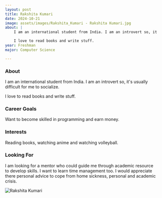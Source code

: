```yaml
---
layout: post
title: Rakshita Kumari 
date: 2024-10-21
image: assets/images/Rakshita_Kumari - Rakshita Kumari.jpg
about: |
    I am an international student from India. I am an introvert so, it's usually difficult for me to socialize. 

    I love to read books and write stuff. 
year: Freshman
major: Computer Science

---
```


### About

I am an international student from India. I am an introvert so, it's usually difficult for me to socialize. 

I love to read books and write stuff. 

### Career Goals

Want to become skilled in programming and earn money. 

### Interests

Reading books, watching anime and watching volleyball. 

### Looking For

I am looking for a mentor who could guide me through academic resource to develop skills. I want to learn time management too. I would appreciate there personal advice to cope from home sickness, personal and academic crisis. 

<div class="text-center my-5">
    <img src="https://sase-drexel.github.io/mentorship-2024/assets/images/Rakshita_Kumari - Rakshita Kumari.jpg" alt="Rakshita Kumari" class="rounded post-img" />
</div>
